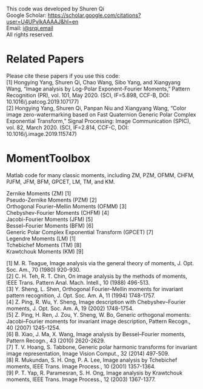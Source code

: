 This code was developed by Shuren Qi  
Google Scholar: https://scholar.google.com/citations?user=U4UPvlkAAAAJ&hl=en  
Email: i@srqi.email  
All rights reserved.  

# Related Papers  
Please cite these papers if you use this code:  
[1]	Hongying Yang, Shuren Qi, Chao Wang, Sibo Yang, and Xiangyang Wang, “Image analysis by Log-Polar Exponent-Fourier Moments,” Pattern Recognition (PR), vol. 101, May 2020. (SCI, IF=5.898, CCF-B, DOI: 10.1016/j.patcog.2019.107177)  
[2]	Hongying Yang, Shuren Qi, Panpan Niu and Xiangyang Wang, “Color image zero-watermarking based on Fast Quaternion Generic Polar Complex Exponential Transform,” Signal Processing: Image Communication (SPIC), vol. 82, March 2020. (SCI, IF=2.814, CCF-C, DOI: 10.1016/j.image.2019.115747)  

  
# MomentToolbox
Matlab code for many classic moments, including ZM, PZM, OFMM, CHFM, PJFM, JFM, BFM, GPCET, LM, TM, and KM.  
  
Zernike Moments (ZM) [1]  
Pseudo-Zernike Moments (PZM) [2]  
Orthogonal Fourier–Mellin Moments (OFMM) [3]  
Chebyshev-Fourier Moments (CHFM) [4]  
Jacobi-Fourier Moments (JFM) [5]  
Bessel–Fourier Moments (BFM) [6]  
Generic Polar Complex Exponential Transform (GPCET) [7]  
Legendre Moments (LM) [1]  
Tchebichef Moments (TM) [8]  
Krawtchouk Moments (KM) [9]  
   
[1]	M. R. Teague, Image analysis via the general theory of moments, J. Opt. Soc. Am., 70 (1980) 920-930.  
[2]	C. H. Teh, R. T. Chin, On image analysis by the methods of moments, IEEE Trans. Pattern Anal. Mach. Intell., 10 (1988) 496-513.  
[3]	Y. Sheng, L. Shen, Orthogonal Fourier–Mellin moments for invariant pattern recognition, J. Opt. Soc. Am. A, 11 (1994) 1748-1757.  
[4]	Z. Ping, R. Wu, Y. Sheng, Image description with Chebyshev–Fourier moments, J. Opt. Soc. Am. A, 19 (2002) 1748-1754.  
[5]	Z. Ping, H. Ren, J. Zou, Y. Sheng, W. Bo, Generic orthogonal moments: Jacobi–Fourier moments for invariant image description, Pattern Recogn., 40 (2007) 1245-1254.  
[6]	B. Xiao, J. Ma, X. Wang, Image analysis by Bessel–Fourier moments, Pattern Recogn., 43 (2010) 2620-2629.  
[7]	T. V. Hoang, S. Tabbone, Generic polar harmonic transforms for invariant image representation, Image Vision Comput., 32 (2014) 497-509.  
[8]	R. Mukundan, S. H. Ong, P. A. Lee, Image analysis by Tchebichef moments, IEEE Trans. Image Process., 10 (2001) 1357-1364.   
[9]	P. T. Yap, R. Paramesran, S. H. Ong, Image analysis by Krawtchouk moments, IEEE Trans. Image Process., 12 (2003) 1367-1377.  
